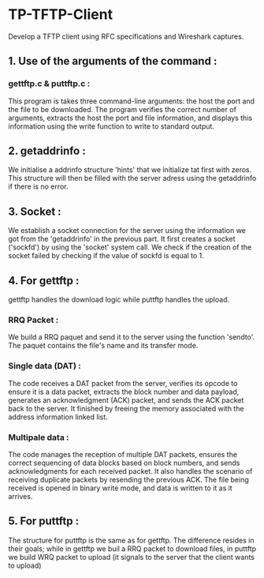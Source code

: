 # TP-TFTP-Client
Develop a TFTP client using RFC specifications and Wireshark captures.
## 1. Use of the arguments of the command : 
### gettftp.c & puttftp.c :
This program is takes three command-line arguments: the host the port and the file to be downloaded. The program verifies the correct number of arguments, extracts the host the port and file information, and displays this information using the write function to write to standard output.
## 2. getaddrinfo :
We initialise a addrinfo structure 'hints' that we initialize tat first with zeros. This structure will then be filled with the server adress using the getaddrinfo if there is no error.

## 3. Socket :
We establish a socket connection for the server using the information we got from the 'getaddrinfo' in the previous part. It first creates a socket ('sockfd') by using the 'socket' system call. We check if the creation of the socket failed by checking if the value of sockfd is equal to 1.

## 4. For gettftp :
gettftp handles the download logic while puttftp handles the upload. 
### RRQ Packet : 
We build a RRQ paquet and send it to the server using the function 'sendto'. The paquet contains the file's name and its transfer mode.

### Single data (DAT) :
The code receives a DAT packet from the server, verifies its opcode to ensure it is a data packet, extracts the block number and data payload, generates an acknowledgment (ACK) packet, and sends the ACK packet back to the server. It finished by freeing the memory associated with the address information linked list. 

### Multipale data :
The code manages the reception of multiple DAT packets, ensures the correct sequencing of data blocks based on block numbers, and sends acknowledgments for each received packet. It also handles the scenario of receiving duplicate packets by resending the previous ACK. The file being received is opened in binary write mode, and data is written to it as it arrives.

## 5. For puttftp : 
The structure for puttftp is the same as for gettftp. The difference resides in their goals; while in gettftp we buil a RRQ packet to download files, in puttftp we build WRQ packet to upload (it signals to the server that the client wants to upload)
